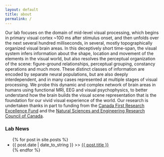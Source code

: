 ```yaml
---
layout: default
title: about
permalink: /
---
```

Our lab focuses on the domain of mid-level visual processing, which begins in primary visual cortex ~100 ms after stimulus onset, and then unfolds over the next several hundred milliseconds, in several, mostly topographically organized visual brain areas. In this deceptively short time-span, the visual system infers information about the shape, location and movement of the elements in the visual world, but also resolves the perceptual organization of the scene: figure-ground relationships, perceptual grouping, constancy operations and much more. These distinct classes of information are encoded by separate neural populations, but are also deeply interdependent, and in many cases represented at multiple stages of visual processing. We probe this dynamic and complex network of brain areas in humans using functional MRI, EEG and visual psychophysics, to better understand how the brain builds the visual scene representation that is the foundation for our vivid visual experience of the world. Our research is undertaken thanks in part to funding from the [Canada First Research Excellence Fund](https://www.cfref-apogee.gc.ca/home-accueil-eng.aspx) and the [Natural Sciences and Engineering Research Council of Canada](https://www.nserc-crsng.gc.ca/index_eng.asp).
### Lab News
<ul id="posts">
  {% for post in site.posts %}
    <li>{{ post.date | date_to_string }} >> <a href="{{ post.url }}" title="{{ post.title }}">{{ post.title }}</a></li>
  {% endfor %}
</ul>